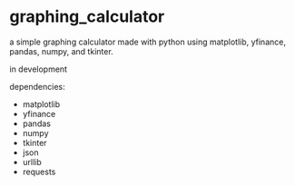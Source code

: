 # graphing_calculator
a simple graphing calculator made with python using matplotlib, yfinance, pandas, numpy, and tkinter.

in development

dependencies:
+ matplotlib
+ yfinance
+ pandas
+ numpy
+ tkinter
+ json
+ urllib
+ requests

